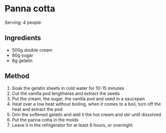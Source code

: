# Panna cotta

Serving: 4 people

## Ingredients

* 500g double cream
* 80g sugar
* 8g gelatin


## Method

1. Soak the gelatin sheets in cold water for 10-15 minutes 
2. Cut the vanilla pod lengthwise and extract the seeds 
3. Put the cream, the sugar, the vanilla pod and seed in a saucepan
4. Heat over a low heat without boiling, when it comes to a boil, turn off the heat and extract the pod
5. Drin the softened gelatin and add ti the hot cream and stir until dissolved
6. Put the panna cotta in the molds
7. Leave it in the refrigerator for at least 6 hours, or overnight
